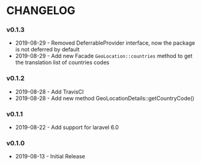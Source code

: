 CHANGELOG
=========

### v0.1.3

- 2019-08-29 - Removed DeferrableProvider interface, now the package is not deferred by default
- 2019-08-29 - Add new Facade `GeoLocation::countries` method to get the translation list of countries codes

### v0.1.2

 - 2019-08-28 - Add TravisCI
 - 2019-08-28 - Add new method GeoLocationDetails::getCountryCode()
 
 ### v0.1.1

 - 2019-08-22 - Add support for laravel 6.0
 
### v0.1.0

 - 2019-08-13 - Initial Release
